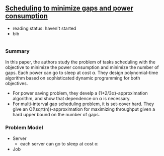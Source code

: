 ## [Scheduling to minimize gaps and power consumption](http://link.springer.com/article/10.1007%2Fs10951-012-0309-6)

- reading status: haven't started
- bib
```
```

### Summary
In this paper, the authors study the problem of tasks scheduling with the objective to minimize the power consumption and minimize the number of gaps. Each power can go to sleep at cost &alpha;. They design polynomial-time algorithm based on sophisticated dynamic programming for both objectives. 
- For power saving problem, they develp a (1+2/3&alpha;)-approximation algorithm, and show that dependence on &alpha; is necessary.
- For multi-interval gap scheduling problem, it is set-cover hard. They give an O(\sqrt(n))-approximation for maximizing throughput given a hard upper bound on the number of gaps.


### Problem Model
- Server
  - each server can go to sleep at cost &alpha;
- Job

